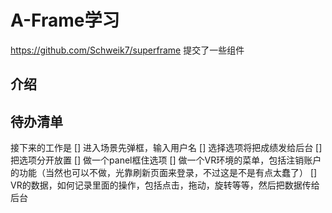 # A-Frame学习


https://github.com/Schweik7/superframe 提交了一些组件
## 介绍

## 待办清单

接下来的工作是
[] 进入场景先弹框，输入用户名
[] 选择选项将把成绩发给后台
[] 把选项分开放置
[] 做一个panel框住选项
[] 做一个VR环境的菜单，包括注销账户的功能（当然也可以不做，光靠刷新页面来登录，不过这是不是有点太蠢了）
[] VR的数据，如何记录里面的操作，包括点击，拖动，旋转等等，然后把数据传给后台